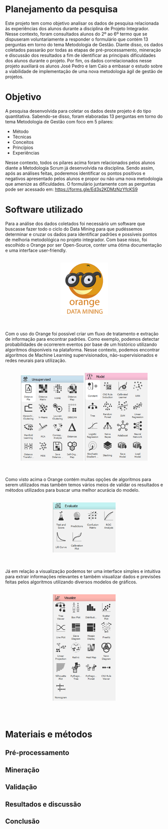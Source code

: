 # Planejamento da pesquisa
<p>Este projeto tem como objetivo analisar os dados de pesquisa relacionada às experiências dos alunos durante a disciplina de Projeto Integrador. Nesse contexto, foram consultados alunos do 2º ao 6º termo que se dispuseram voluntariamente a responder o formulário que contém 13 perguntas em torno do tema Metodologia de Gestão. Diante disso, os dados coletados passarão por todas as etapas de pré-processamento, mineração e discussão dos resultados a fim de identificar as principais dificuldades dos alunos durante o projeto. Por fim, os dados correlacionados nesse projeto auxiliará os alunos José Pedro e Iam Caio a embasar o estudo sobre a viabilidade de implementação de uma nova metodologia ágil de gestão de projetos.</p>

# Objetivo 

<p>
A pesquisa desenvolvida para coletar os dados deste projeto é do tipo quantitativa. Sabendo-se disso, foram elaboradas 13 perguntas em torno do tema Metodologia de Gestão com foco em 5 pilares:

<ul>
  <li>Método</li>
  <li>Técnicas</li>
  <li>Conceitos</li>
  <li>Princípios</li>
  <li>Experiências</li>
</ul>

Nesse contexto, todos os pilares acima foram relacionados pelos alunos diante a Metodologia Scrum já desenvolvida na disciplina. Sendo assim, após as análises feitas, poderemos identificar os pontos positivos e negativos apresentado pelos alunos e propor ou não uma nova metodologia que amenize as dificuldades. 
O formulário juntamente com as perguntas pode ser acessado em: https://forms.gle/Ed3s2KDMzNzYfcKS9 
</p>

# Software utilizado

<p>
Para a análise dos dados coletados foi necessário um software que buscasse fazer todo o ciclo do Data Mining para que pudéssemos determinar e cruzar os dados para identificar padrões e possíveis pontos de melhoria metodológica no projeto integrador. Com base nisso, foi escolhido o Orange por ser Open-Source, conter uma ótima documentação e uma interface user-friendly.
<br/><br/>
<p align="center"><img src="./img/logo.png" alt="Orange" width="150"/></p>
<br/><br/>
Com o uso do Orange foi possível criar um fluxo de tratamento e extração de informação para encontrar padrões. Como exemplo, podemos detectar probabilidades de ocorrerem eventos por base de um histórico utilizando algoritmos disponíveis na plataforma. Nesse contexto, podemos encontrar algoritmos de Machine Learning supervisionados, não-supervisionados e redes neurais para utilização.
<br/><br/>
<p align="center"><img src="./img/unsupervised.png" alt="Unsupervised" width="200"/>
<img src="./img/model.png" alt="Model" width="200"/></p>
<br/><br/>
Como visto acima o Orange contém muitas opções de algoritmos para serem utilizados mas também temos vários meios de validar os resultados e métodos utilizados para buscar uma melhor acurácia do modelo.
<br/><br/>
<p align="center"><img src="./img/evaluate.png" alt="Evaluate" width="200"/></p>
<br/><br/>
Já em relação a visualização podemos ter uma interface simples e intuitiva para extrair informações relevantes e também visualizar dados e previsões feitas pelos algoritmos utilizando diversos modelos de gráficos.
<br/><br/>
<p align="center"><img src="./img/visualize.png" alt="Visualize" width="200"/></p>
<br/><br/>
</p>

# Materiais e métodos

## Pré-processamento

## Mineração

## Validação

## Resultados e discussão

## Conclusão


